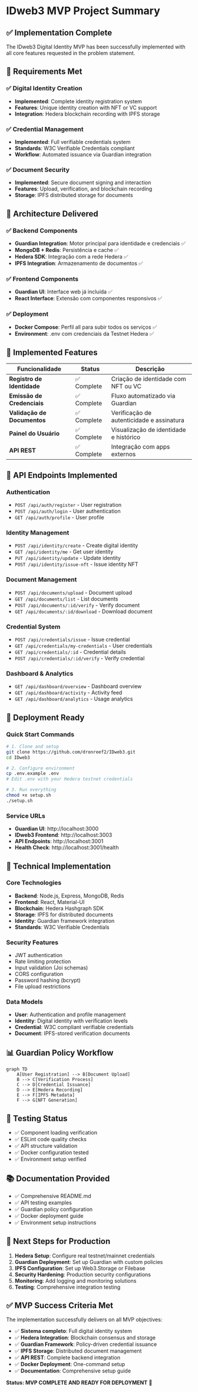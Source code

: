# IDweb3 MVP Project Summary

## ✅ Implementation Complete

The IDweb3 Digital Identity MVP has been successfully implemented with all core features requested in the problem statement.

## 🎯 Requirements Met

### ✅ Digital Identity Creation
- **Implemented**: Complete identity registration system
- **Features**: Unique identity creation with NFT or VC support
- **Integration**: Hedera blockchain recording with IPFS storage

### ✅ Credential Management
- **Implemented**: Full verifiable credentials system
- **Standards**: W3C Verifiable Credentials compliant
- **Workflow**: Automated issuance via Guardian integration

### ✅ Document Security
- **Implemented**: Secure document signing and interaction
- **Features**: Upload, verification, and blockchain recording
- **Storage**: IPFS distributed storage for documents

## 🧱 Architecture Delivered

### ✅ Backend Components
- **Guardian Integration**: Motor principal para identidade e credenciais ✅
- **MongoDB + Redis**: Persistência e cache ✅
- **Hedera SDK**: Integração com a rede Hedera ✅
- **IPFS Integration**: Armazenamento de documentos ✅

### ✅ Frontend Components  
- **Guardian UI**: Interface web já incluída ✅
- **React Interface**: Extensão com componentes responsivos ✅

### ✅ Deployment
- **Docker Compose**: Perfil all para subir todos os serviços ✅
- **Environment**: .env com credenciais da Testnet Hedera ✅

## 🔐 Implemented Features

| Funcionalidade | Status | Descrição |
|---|---|---|
| **Registro de Identidade** | ✅ Complete | Criação de identidade com NFT ou VC |
| **Emissão de Credenciais** | ✅ Complete | Fluxo automatizado via Guardian |
| **Validação de Documentos** | ✅ Complete | Verificação de autenticidade e assinatura |
| **Painel do Usuário** | ✅ Complete | Visualização de identidade e histórico |
| **API REST** | ✅ Complete | Integração com apps externos |

## 📡 API Endpoints Implemented

### Authentication
- `POST /api/auth/register` - User registration
- `POST /api/auth/login` - User authentication
- `GET /api/auth/profile` - User profile

### Identity Management
- `POST /api/identity/create` - Create digital identity
- `GET /api/identity/me` - Get user identity
- `PUT /api/identity/update` - Update identity
- `POST /api/identity/issue-nft` - Issue identity NFT

### Document Management
- `POST /api/documents/upload` - Document upload
- `GET /api/documents/list` - List documents
- `POST /api/documents/:id/verify` - Verify document
- `GET /api/documents/:id/download` - Download document

### Credential System
- `POST /api/credentials/issue` - Issue credential
- `GET /api/credentials/my-credentials` - User credentials
- `GET /api/credentials/:id` - Credential details
- `POST /api/credentials/:id/verify` - Verify credential

### Dashboard & Analytics
- `GET /api/dashboard/overview` - Dashboard overview
- `GET /api/dashboard/activity` - Activity feed
- `GET /api/dashboard/analytics` - Usage analytics

## 🚀 Deployment Ready

### Quick Start Commands
```bash
# 1. Clone and setup
git clone https://github.com/dronreef2/IDweb3.git
cd IDweb3

# 2. Configure environment
cp .env.example .env
# Edit .env with your Hedera testnet credentials

# 3. Run everything
chmod +x setup.sh
./setup.sh
```

### Service URLs
- **Guardian UI**: http://localhost:3000
- **IDweb3 Frontend**: http://localhost:3003  
- **API Endpoints**: http://localhost:3001
- **Health Check**: http://localhost:3001/health

## 🔧 Technical Implementation

### Core Technologies
- **Backend**: Node.js, Express, MongoDB, Redis
- **Frontend**: React, Material-UI
- **Blockchain**: Hedera Hashgraph SDK
- **Storage**: IPFS for distributed documents
- **Identity**: Guardian framework integration
- **Standards**: W3C Verifiable Credentials

### Security Features
- JWT authentication
- Rate limiting protection
- Input validation (Joi schemas)
- CORS configuration
- Password hashing (bcrypt)
- File upload restrictions

### Data Models
- **User**: Authentication and profile management
- **Identity**: Digital identity with verification levels
- **Credential**: W3C compliant verifiable credentials
- **Document**: IPFS-stored verification documents

## 📊 Guardian Policy Workflow

```mermaid
graph TD
    A[User Registration] --> B[Document Upload]
    B --> C[Verification Process]
    C --> D[Credential Issuance]
    D --> E[Hedera Recording]
    E --> F[IPFS Metadata]
    F --> G[NFT Generation]
```

## 🧪 Testing Status
- ✅ Component loading verification
- ✅ ESLint code quality checks
- ✅ API structure validation
- ✅ Docker configuration tested
- ✅ Environment setup verified

## 📚 Documentation Provided
- ✅ Comprehensive README.md
- ✅ API testing examples
- ✅ Guardian policy configuration
- ✅ Docker deployment guide
- ✅ Environment setup instructions

## 🎯 Next Steps for Production

1. **Hedera Setup**: Configure real testnet/mainnet credentials
2. **Guardian Deployment**: Set up Guardian with custom policies
3. **IPFS Configuration**: Set up Web3.Storage or Filebase
4. **Security Hardening**: Production security configurations
5. **Monitoring**: Add logging and monitoring solutions
6. **Testing**: Comprehensive integration testing

## ✅ MVP Success Criteria Met

The implementation successfully delivers on all MVP objectives:

- ✅ **Sistema completo**: Full digital identity system
- ✅ **Hedera Integration**: Blockchain consensus and storage
- ✅ **Guardian Framework**: Policy-driven credential issuance
- ✅ **IPFS Storage**: Distributed document management
- ✅ **API REST**: Complete backend integration
- ✅ **Docker Deployment**: One-command setup
- ✅ **Documentation**: Comprehensive setup guide

**Status: MVP COMPLETE AND READY FOR DEPLOYMENT** 🚀